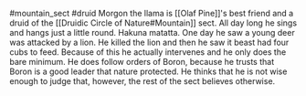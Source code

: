 #mountain_sect 
#druid 
Morgon the llama is [[Olaf Pine]]'s best friend and a druid of the [[Druidic Circle of Nature#Mountain]] sect. All day long he sings and hangs just a little round. Hakuna matatta. One day he saw a young deer was attacked by a lion. He killed the lion and then he saw it beast had four cubs to feed. Because of this he actually intervenes and he only does the bare minimum. He does follow orders of Boron, because he trusts that Boron is a good leader that nature protected. He thinks that he is not wise enough to judge that, however, the rest of the sect believes otherwise.